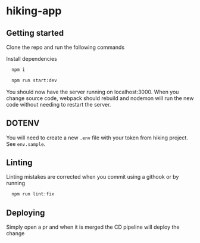 # hiking-app

## Getting started

Clone the repo and run the following commands

Install dependencies

```sh
  npm i
```

```sh
  npm run start:dev
```

You should now have the server running on localhost:3000. When you change source code, webpack should rebuild and nodemon will run the new code without needing to restart the server.

## DOTENV

You will need to create a new `.env` file with your token from hiking project. See `env.sample`.

## Linting

Linting mistakes are corrected when you commit using a githook or by running

```sh
  npm run lint:fix
```

## Deploying

Simply open a pr and when it is merged the CD pipeline will deploy the change
